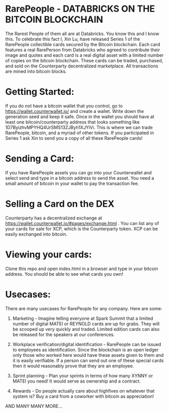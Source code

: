 # RarePeople - DATABRICKS ON THE BITCOIN BLOCKCHAIN

The Rarest People of them all are at Databricks.  You know this and I know this.  To celebrate this fact I, Xin Lu, have released Series 1 of the RarePeople collectible cards secured by the Bitcoin blockchain.  Each card features a real RarePerson from Databricks who agreed to contribute their image and quotes and each card is a real digital asset with a limited number of copies on the bitcoin blockchain.  These cards can be traded, purchased, and sold on the Counterparty decentralized marketplace.  All transactions are mined into bitcoin blocks.  

# Getting Started:

If you do not have a bitcoin wallet that you control, go to https://wallet.counterwallet.io/ and create a wallet.  Write down the generation seed and keep it safe.  Once in the wallet you should have at least one bitcoin/counterparty address that looks something like 1D7ByizhvMPYHQ4UrSMS13ZJByh1XJYiVi.  This is where we can trade RarePeople, bitcoin, and a myriad of other tokens.  If you participated in Series 1 ask Xin to send you a copy of all these RarePeople cards!  

# Sending a Card:

If you have RarePeople assets you can go into your Counterwallet and select send and type in a bitcoin address to send the asset.  You need a small amount of bitcoin in your wallet to pay the transaction fee.

# Selling a Card on the DEX

Counterparty has a decentralized exchange at https://wallet.counterwallet.io/#pages/exchange.html .  You can list any of your cards for sale for XCP, which is the Counterparty token.  XCP can be easily exchanged into bitcoin.  

# Viewing your cards:

Clone this repo and open index.html in a browser and type in your bitcoin address.  You should be able to see what cards you own!  

# Usecases:

There are many usecases for RarePeople for any company.  Here are some:

1. Marketing - Imagine telling everyone at Spark Summit that a limited number of digital MATEI or REYNOLD cards are up for grabs.  They will be scooped up very quickly and traded.  Limited edition cards can also be released for the speakers at our conferences.  

2. Workplace verification/digital identification - RarePeople can be issued to employees as identification.  Since the blockchain is an open ledger only those who worked here would have these assets given to them and it is easily verifiable.  If a person can send out one of these special cards then it would reasonably prove that they are an employee.

3. Sprint planning - Plan your sprints in terms of how many XYNNY or MATEI you need!  It would serve as ownership and a contract.

4. Rewards - Do people actually care about highfives on whatever that system is?  Buy a card from a coworker with bitcoin as appreciation!  

AND MANY MANY MORE...


